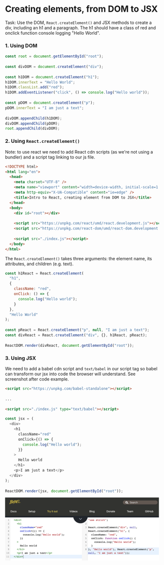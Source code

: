 # Creating elements, from DOM to JSX

Task: Use the DOM, `React.createElement()` and JSX methods to create a div, including an h1 and a paragraph.
The h1 should have a class of red and onclick function console logging "Hello World".

### 1. Using DOM

```js
const root = document.getElementById("root");

const divDOM = document.createElement("div");

const h1DOM = document.createElement("h1");
h1DOM.innerText = "Hello World";
h1DOM.classList.add("red");
h1DOM.addEventListener("click", () => console.log("Hello world"));

const pDOM = document.createElement("p");
pDOM.innerText = "I am just a text";

divDOM.appendChild(h1DOM);
divDOM.appendChild(pDOM);
root.appendChild(divDOM);
```

### 2. Using `React.createElement()`

Note: to use react we need to add React cdn scripts (as we're not using a bundler) and a script tag linking to our js file.

```html
<!DOCTYPE html>
<html lang="en">
  <head>
    <meta charset="UTF-8" />
    <meta name="viewport" content="width=device-width, initial-scale=1.0" />
    <meta http-equiv="X-UA-Compatible" content="ie=edge" />
    <title>Intro to React, creating element from DOM to JSX</title>
  </head>
  <body>
    <div id="root"></div>

    <script src="https://unpkg.com/react/umd/react.development.js"></script>
    <script src="https://unpkg.com/react-dom/umd/react-dom.development.js"></script>

    <script src="./index.js"></script>
  </body>
</html>
```

The `React.createElement()` takes three arguments: the element name, its attributes, and children (e.g. text).

```js
const h1React = React.createElement(
  "h1",
  {
    className: "red",
    onClick: () => {
      console.log("Hello world");
    }
  },
  "Hello World"
);

const pReact = React.createElement("p", null, "I am just a text");
const divReact = React.createElement("div", {}, h1React, pReact);

ReactDOM.render(divReact, document.getElementById("root"));
```

### 3. Using JSX

We need to add a babel cdn script and `text/babel` in our script tag so babel can transform our jsx into code the browser will understand. See screenshot after code example.

```html
<script src="https://unpkg.com/babel-standalone"></script>

...

<script src="./index.js" type="text/babel"></script>
```

```js
const jsx = (
  <div>
    <h1
      className="red"
      onClick={() => {
        console.log("Hello world");
      }}
    >
      Hello world
    </h1>
    <p>I am just a text</p>
  </div>
);

ReactDOM.render(jsx, document.getElementById("root"));
```

![What babel is doing behind the scenes](babel.png)

